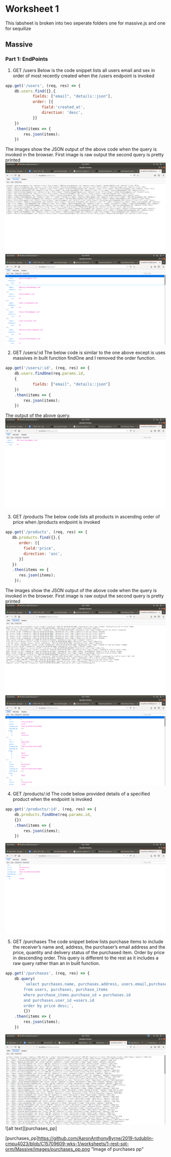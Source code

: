 # Worksheet 1
This labsheet is broken into two seperate folders one for massive.js and one for sequilize

## Massive
### Part 1: EndPoints
1. GET /users 
Below is the code snippet lists all users email and sex in order of most recently created when the /users endpoint is invoked
```javascript
app.get('/users', (req, res) => {
    db.users.find({},{
            fields: ["email", "details::json"],
            order: [{
                field:'created_at', 
                direction: 'desc',
            }]
    })
    .then(items => {
        res.json(items);
    })
```

The images show the JSON output of the above code when the query is invoked in the browser. First image is raw output the second query is pretty printed
![alt text][users]
![alt text][users_pp]

2. GET /users/:id
The below code is similar to the one above except is uses massives in built function findOne and I removed the order function.

```javascript
app.get('/users/:id', (req, res) => {
    db.users.findOne(req.params.id,
    {
            fields: ["email", "details::json"]
    })
    .then(items => {
        res.json(items);
    })
```
The output of the above query.
![alt text][users_id]


3. GET /products
The below code lists all products in ascending order of price when /products endpoint is invoked

```javascript
app.get('/products', (req, res) => {
   db.products.find({},{
      order: [{
        field:'price', 
        direction: 'asc',    
      }]
   })
   .then(items => {
      res.json(items);
    }); 
```
The images show the JSON output of the above code when the query is invoked in the browser. First image is raw output the second query is pretty printed
![alt text][products]
![alt text][products_pp]

4. GET /products/:id
The code below provided details of a specified product when the endpoint is invoked
```javascript
app.get('/products/:id', (req, res) => {
    db.products.findOne(req.params.id,
    {})
    .then(items => {
        res.json(items);
    })
```
![alt text][products_id]


5. GET /purchases
The code snippet below lists purchase items to include the receiver’s name and, address, the purchaser’s email address and the price, quantity and delivery status of the purchased item. Order by price in descending order.
This query is different to the rest as it includes a raw query rather than an in built function. 
```javascript
app.get('/purchases', (req, res) => {
    db.query(
        `select purchases.name, purchases.address, users.email,purchase_items.price, purchase_items.quantity, purchase_items.state 
        from users, purchases, purchase_items
        where purchase_items.purchase_id = purchases.id
        and purchases.user_id =users.id
        order by price desc;`,
        {})
    .then(items => {
        res.json(items);
    })
```
![alt text][purchases]
![alt text][purchases_pp]

[users]: https://github.com/AaronAnthonyByrne/2019-tudublin-cmpu4023/blob/C15709609-wks-1/worksheets/1-rest-sql-orm/Massive/images/users.png "Image of users Query raw"
[users_pp]: https://github.com/AaronAnthonyByrne/2019-tudublin-cmpu4023/blob/C15709609-wks-1/worksheets/1-rest-sql-orm/Massive/images/users_pp.png "Image of users Query pretty printed"
[users_id]: https://github.com/AaronAnthonyByrne/2019-tudublin-cmpu4023/blob/C15709609-wks-1/worksheets/1-rest-sql-orm/Massive/images/users_id_pp.png "Image of users/:id Query pretty printed"
[products]: https://github.com/AaronAnthonyByrne/2019-tudublin-cmpu4023/blob/C15709609-wks-1/worksheets/1-rest-sql-orm/Massive/images/products_raw.png "Image of products query raw format"
[products_pp]: https://github.com/AaronAnthonyByrne/2019-tudublin-cmpu4023/blob/C15709609-wks-1/worksheets/1-rest-sql-orm/Massive/images/products_pp.png "Image of products query pp format"
[products_id]: https://github.com/AaronAnthonyByrne/2019-tudublin-cmpu4023/blob/C15709609-wks-1/worksheets/1-rest-sql-orm/Massive/images/products_id_pp.png "Image of products/:id query pp format"
[purchases]: https://github.com/AaronAnthonyByrne/2019-tudublin-cmpu4023/blob/C15709609-wks-1/worksheets/1-rest-sql-orm/Massive/images/purchases_raw.png "Image of purchases raw"
[purchases_pp]https://github.com/AaronAnthonyByrne/2019-tudublin-cmpu4023/blob/C15709609-wks-1/worksheets/1-rest-sql-orm/Massive/images/purchases_pp.png "Image of purchases pp"
